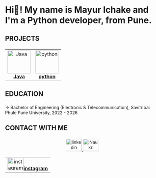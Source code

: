  <br clear="both">

<h1 align="left">Hi👋! My name is Mayur Ichake and I'm a Python developer, from Pune.</h1>

###

###

<h2 align="left">PROJECTS</h2>

###

<div align="center" >
<center>
<table>

 
  <tr>      
      <td align="center"><a href="https://github.com/Mayur-Ichake/Java-Programs"><img src="https://cdn.jsdelivr.net/gh/devicons/devicon/icons/java/java-original.svg" width="75px;" height="75px;" alt="Java"/><br /><b>Java</b></a></td>
    <td align="center"><a href="https://github.com/Mayur-Ichake/python"><img src="https://cdn.jsdelivr.net/gh/devicons/devicon/icons/python/python-original.svg" width="75px;" height="75px;" alt="python"/><br /><b>python</b></a></td>
  </tr>
</table>
</center>
</div>


###

<h2 align="left">EDUCATION</h2>

###

<p align="left"> → Bachelor of Engineering (Electronic & Telecommunication), Savitribai Phule Pune University, 2022 - 2026</p>

###


###


<h2 align="left">CONTACT WITH ME</h2>

###

<div align="center">
 <center>
 <table>
  <a href="linkedin.com/in/mayur-ichake-42643b346" target="_blank">
    <img src="https://raw.githubusercontent.com/maurodesouza/profile-readme-generator/master/src/assets/icons/social/linkedin/default.svg" width="52" height="40" alt="linkedin logo"/>
  </a>
  <td align="center"><a href="https://www.instagram.com/mayur.ichake" target="_blank">
    <img src="https://raw.githubusercontent.com/maurodesouza/profile-readme-generator/master/src/assets/icons/social/instagram/default.svg" width="52" height="40" alt="instagram logo"/><b>instagram</b></a></td>
  </a>
  <a href="https://www.naukri.com/mnjuser/profile?id=&altresid" target="_blank">
    <img src="https://raw.githubusercontent.com/maurodesouza/profile-readme-generator/master/src/assets/icons/social/Naukri/default.svg" width="52" height="40" alt="Naukri logo"/>
  </a>
  </table>
</center>
</div>
